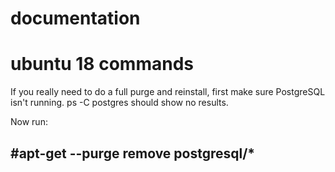 # documentation

# ubuntu 18 commands

If you really need to do a full purge and reinstall, first make sure PostgreSQL isn't running. ps -C postgres should show no results.

Now run:

## #apt-get --purge remove postgresql/\*
